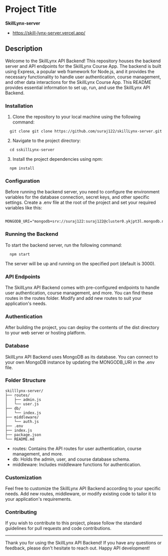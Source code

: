 # Project Title

**SkillLynx-server**

- https://skill-lynx-server.vercel.app/

## Description

Welcome to the SkillLynx API Backend! This repository houses the backend server and API endpoints for the SkillLynx Course App. The backend is built using Express, a popular web framework for Node.js, and it provides the necessary functionality to handle user authentication, course management, and other data interactions for the SkillLynx Course App. This README provides essential information to set up, run, and use the SkillLynx API Backend.

### Installation

1. Clone the repository to your local machine using the following command:

```
  git clone git clone https://github.com/suraj122/skillLynx-server.git

```

2. Navigate to the project directory:

```
  cd sskillLynx-server
```

3. Install the project dependencies using npm:

```
  npm install
```

### Configuration

Before running the backend server, you need to configure the environment variables for the database connection, secret keys, and other specific settings. Create a .env file at the root of the project and set your required variables like this:

```
  MONGODB_URI="mongodb+srv://suraj122:suraj122@cluster0.ykjpt3l.mongodb.net/"
```

### Running the Backend

To start the backend server, run the following command:

```
  npm start
```

The server will be up and running on the specified port (default is 3000).

### API Endpoints

The SkillLynx API Backend comes with pre-configured endpoints to handle user authentication, course management, and more. You can find these routes in the routes folder. Modify and add new routes to suit your application's needs.

### Authentication

After building the project, you can deploy the contents of the dist directory to your web server or hosting platform.

### Database

SkillLynx API Backend uses MongoDB as its database. You can connect to your own MongoDB instance by updating the MONGODB_URI in the .env file.

### Folder Structure

```
skilllynx-server/
├── routes/
│   ├── admin.js
│   └── user.js
├── db/
│   └── index.js
├── middleware/
│   └── auth.js
├── .env
├── index.js
├── package.json
└── README.md
```

- routes: Contains the API routes for user authentication, course management, and more.
- db: Holds the admin, user, and course database schema.
- middleware: Includes middleware functions for authentication.

### Customization

Feel free to customize the SkillLynx API Backend according to your specific needs. Add new routes, middleware, or modify existing code to tailor it to your application's requirements.

### Contributing

If you wish to contribute to this project, please follow the standard guidelines for pull requests and code contributions.

---

Thank you for using the SkillLynx API Backend! If you have any questions or feedback, please don't hesitate to reach out. Happy API development!
